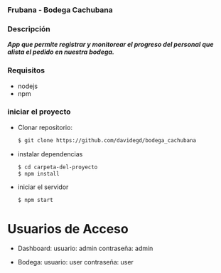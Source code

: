 ### Frubana - Bodega Cachubana

### Descripción
**_App que permite registrar y monitorear el progreso del personal que alista el pedido en nuestra bodega._**



### Requisitos
* nodejs
* npm

### iniciar el proyecto
* Clonar repositorio:

  ``` bash
  $ git clone https://github.com/davidegd/bodega_cachubana
  ```
* instalar dependencias
  ``` bash
  $ cd carpeta-del-proyecto
  $ npm install
  ```
* iniciar el servidor
  ``` bash
  $ npm start
  ```
# Usuarios de Acceso
* Dashboard:
 usuario: admin
 contraseña: admin

* Bodega:
 usuario: user
 contraseña: user